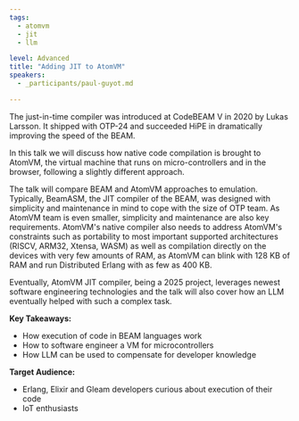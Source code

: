 ```yaml
---
tags:
  - atomvm
  - jit
  - llm

level: Advanced
title: "Adding JIT to AtomVM"
speakers:
  - _participants/paul-guyot.md

---
```

The just-in-time compiler was introduced at CodeBEAM V in 2020 by Lukas Larsson. It shipped with OTP-24 and succeeded HiPE in dramatically improving the speed of the BEAM.

In this talk we will discuss how native code compilation is brought to AtomVM, the virtual machine that runs on micro-controllers and in the browser, following a slightly different approach.

The talk will compare BEAM and AtomVM approaches to emulation. Typically, BeamASM, the JIT compiler of the BEAM, was designed with simplicity and maintenance in mind to cope with the size of OTP team. As AtomVM team is even smaller, simplicity and maintenance are also key requirements. AtomVM's native compiler also needs to address AtomVM's constraints such as portability to most important supported architectures (RISCV, ARM32, Xtensa, WASM) as well as compilation directly on the devices with very few amounts of RAM, as AtomVM can blink with 128 KB of RAM and run Distributed Erlang with as few as 400 KB.

Eventually, AtomVM JIT compiler, being a 2025 project, leverages newest software engineering technologies and the talk will also cover how an LLM eventually helped with such a complex task.

**Key Takeaways:**

- How execution of code in BEAM languages work
- How to software engineer a VM for microcontrollers
- How LLM can be used to compensate for developer knowledge

**Target Audience:**

- Erlang, Elixir and Gleam developers curious about execution of their code
- IoT enthusiasts

